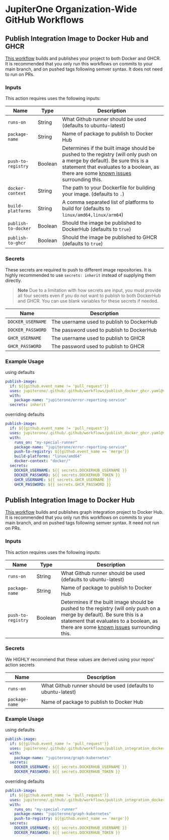 # JupiterOne Organization-Wide GitHub Workflows

## Publish Integration Image to Docker Hub and GHCR

[This workflow](https://github.com/JupiterOne/.github/blob/main/.github/workflows/publish_docker_ghcr.yaml) builds and publishes your project to both Docker and GHCR.
It is recommended that you only run this workflows on commits to your main branch, and on pushed tags following semver syntax. It does not need to run on PRs.

### Inputs

This action requires uses the following inputs:

| Name                | Type    | Description                                                                                                                                                                                                                                                                                                                              |
| ------------------- | ------- | ---------------------------------------------------------------------------------------------------------------------------------------------------------------------------------------------------------------------------------------------------------------------------------------------------------------------------------------- |
| `runs-on`           | String  | What Github runner should be used (defaults to ubuntu-latest)                                                                                                                                                                                                                                                                            |
| `package-name`      | String  | Name of package to publish to Docker Hub                                                                                                                                                                                                                                                                                                 |
| `push-to-registry`  | Boolean | Determines if the built image should be pushed to the registry (will only push on a merge by default). Be sure this is a statement that evaluates to a boolean, as there are some [known issues](https://medium.com/@sohail.ra5/github-actions-passing-boolean-input-variables-to-reusable-workflow-call-42d39bf7342e) surrounding this. |
| `docker-context`    | String  | The path to your Dockerfile for building your image. (defaults to `.`)                                                                                                                                                                                                                                                                   |
| `build-platforms`   | String  | A comma separated list of platforms to build for (defaults to `linux/amd64,linux/arm64`)                                                                                                                                                                                                                                                 |
| `publish-to-docker` | Boolean | Should the image be published to DockerHub (defaults to `true`)                                                                                                                                                                                                                                                                          |
| `publish-to-ghcr`   | Boolean | Should the image be published to GHCR (defaults to `true`)                                                                                                                                                                                                                                                                               |

### Secrets

These secrets are required to push to different image repositories. It is highly recommended to use `secrets: inherit` instead of supplying them directly.

> **Note**
> Due to a limitation with how secrets are input, you must provide all four secrets even if you do not want to publish to both DockerHub and GHCR. You can use blank variables for these secrets if needed.

| Name              | Description                               |
| ----------------- | ----------------------------------------- |
| `DOCKER_USERNAME` | The username used to publish to DockerHub |
| `DOCKER_PASSWORD` | The password used to publish to DockerHub |
| `GHCR_USERNAME`   | The username used to publish to GHCR      |
| `GHCR_PASSWORD`   | The password used to publish to GHCR      |

### Example Usage

using defaults

```yaml
publish-image:
  if: ${{github.event_name != 'pull_request'}}
  uses: jupiterone/.github/.github/workflows/publish_docker_ghcr.yaml@v1.0.1
  with:
    package-name: "jupiterone/error-reporting-service"
  secrets: inherit
```

overriding defaults

```yaml
publish-image:
  if: ${{github.event_name != 'pull_request'}}
  uses: jupiterone/.github/.github/workflows/publish_docker_ghcr.yaml@v1.0.1
  with:
    runs_on: "my-special-runner"
    package-name: "jupiterone/error-reporting-service"
    push-to-registry: ${{github.event_name == 'merge'}}
    build-platforms: "linux/amd64"
    docker-context: "docker/"
  secrets:
    DOCKER_USERNAME: ${{ secrets.DOCKERHUB_USERNAME }}
    DOCKER_PASSWORD: ${{ secrets.DOCKERHUB_TOKEN }}
    GHCR_USERNAME: ${{ secrets.GHCR_USERNAME }}
    GHCR_PASSWORD: ${{ secrets.GHCR_PASSWORD }}
```

## Publish Integration Image to Docker Hub

[This workflow](https://github.com/JupiterOne/.github/blob/main/.github/workflows/publish_integration_docker_image.yaml) builds and publishes graph integration project to Docker Hub.
It is recommended that you only run this workflows on commits to your main branch, and on pushed tags following semver syntax. It need not run on PRs.

### Inputs

This action requires uses the following inputs:

| Name               | Type    | Description                                                                                                                                                                                                                                                                                                                              |
| ------------------ | ------- | ---------------------------------------------------------------------------------------------------------------------------------------------------------------------------------------------------------------------------------------------------------------------------------------------------------------------------------------- |
| `runs-on`          | String  | What Github runner should be used (defaults to ubuntu-latest)                                                                                                                                                                                                                                                                            |
| `package-name`     | String  | Name of package to publish to Docker Hub                                                                                                                                                                                                                                                                                                 |
| `push-to-registry` | Boolean | Determines if the built image should be pushed to the registry (will only push on a merge by default). Be sure this is a statement that evaluates to a boolean, as there are some [known issues](https://medium.com/@sohail.ra5/github-actions-passing-boolean-input-variables-to-reusable-workflow-call-42d39bf7342e) surrounding this. |

### Secrets

We HIGHLY recommend that these values are derived using your repos' action secrets

| Name           | Description                                                   |
| -------------- | ------------------------------------------------------------- |
| `runs-on`      | What Github runner should be used (defaults to ubuntu-latest) |
| `package-name` | Name of package to publish to Docker Hub                      |

### Example Usage

using defaults

```yaml
publish-image:
  if: ${{github.event_name != 'pull_request'}}
  uses: jupiterone/.github/.github/workflows/publish_integration_docker_image.yaml@v1.0.0
  with:
    package-name: "jupiterone/graph-kubernetes"
  secrets:
    DOCKER_USERNAME: ${{ secrets.DOCKERHUB_USERNAME }}
    DOCKER_PASSWORD: ${{ secrets.DOCKERHUB_TOKEN }}
```

overriding defaults

```yaml
publish-image:
  if: ${{github.event_name != 'pull_request'}}
  uses: jupiterone/.github/.github/workflows/publish_integration_docker_image.yaml@v1.0.0
  with:
    runs_on: "my-special-runner"
    package-name: "jupiterone/graph-kubernetes"
    push-to-registry: ${{github.event_name == 'merge'}}
  secrets:
    DOCKER_USERNAME: ${{ secrets.DOCKERHUB_USERNAME }}
    DOCKER_PASSWORD: ${{ secrets.DOCKERHUB_TOKEN }}
```

